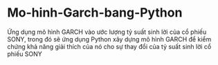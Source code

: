 # Mo-hinh-Garch-bang-Python
Ứng dụng mô hình GARCH vào ước lượng tỷ suất sinh lời của cổ phiếu SONY, trong đó sẽ ứng dụng Python xây dựng mô hình GARCH để kiểm chứng khả năng giải thích của nó cho sự thay đổi của tỷ suất sinh lời cổ phiếu SONY
